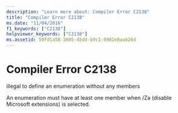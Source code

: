 ```yaml
---
description: "Learn more about: Compiler Error C2138"
title: "Compiler Error C2138"
ms.date: "11/04/2016"
f1_keywords: ["C2138"]
helpviewer_keywords: ["C2138"]
ms.assetid: 59fd1a58-3605-45dd-b9c1-0981e8aab26d
---
```

# Compiler Error C2138

illegal to define an enumeration without any members

An enumeration must have at least one member when /Za (disable Microsoft extensions) is selected.
